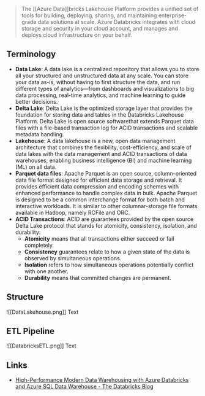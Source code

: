 > The [[Azure Data]]bricks Lakehouse Platform provides a unified set of tools for building, deploying, sharing, and maintaining enterprise-grade data solutions at scale. Azure Databricks integrates with cloud storage and security in your cloud account, and manages and deploys cloud infrastructure on your behalf.

## Terminology
- **Data Lake**: A data lake is a centralized repository that allows you to store all your structured and unstructured data at any scale. You can store your data as-is, without having to first structure the data, and run different types of analytics—from dashboards and visualizations to big data processing, real-time analytics, and machine learning to guide better decisions.
- **Delta Lake**: Delta Lake is the optimized storage layer that provides the foundation for storing data and tables in the Databricks Lakehouse Platform. Delta Lake is open source softwarethat extends Parquet data files with a file-based transaction log for ACID transactions and scalable metadata handling.
- **Lakehouse**: A data lakehouse is a new, open data management architecture that combines the flexibility, cost-efficiency, and scale of data lakes with the data management and ACID transactions of data warehouses, enabling business intelligence (BI) and machine learning (ML) on all data.
- **Parquet data files**: Apache Parquet is an open source, column-oriented data file format designed for efficient data storage and retrieval. It provides efficient data compression and encoding schemes with enhanced performance to handle complex data in bulk. Apache Parquet is designed to be a common interchange format for both batch and interactive workloads. It is similar to other columnar-storage file formats available in Hadoop, namely RCFile and ORC.
- **ACID Transactions**: ACID are guarantees provided by the open source Delta Lake protocol that stands for atomicity, consistency, isolation, and durability:
	- **Atomicity** means that all transactions either succeed or fail completely.
	- **Consistency** guarantees relate to how a given state of the data is observed by simultaneous operations.
	- **Isolation** refers to how simultaneous operations potentially conflict with one another.
	- **Durability** means that committed changes are permanent.

## Structure
![[DataLakehouse.png]]
Text

## ETL Pipeline
![[DatabricksETL.png]]
Text

## Links
- [High-Performance Modern Data Warehousing with Azure Databricks and Azure SQL Data Warehouse - The Databricks Blog](https://www.databricks.com/blog/2019/02/07/high-performance-modern-data-warehousing-with-azure-databricks-and-azure-sql-dw.html)

